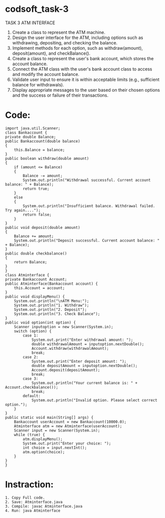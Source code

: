 # codsoft_task-3

TASK 3
ATM INTERFACE
1.	Create a class to represent the ATM machine. 
2.	Design the user interface for the ATM, including options such as withdrawing, depositing, and checking the balance. 
3.	Implement methods for each option, such as withdraw(amount), deposit(amount), and checkBalance(). 
4.	Create a class to represent the user's bank account, which stores the account balance. 
5.	Connect the ATM class with the user's bank account class to access and modify the account balance. 
6.	Validate user input to ensure it is within acceptable limits (e.g., sufficient balance for withdrawals). 
7.	Display appropriate messages to the user based on their chosen options and the success or failure of their transactions. 

# Code:

	import java.util.Scanner;
	class Bankaccount {
    private double Balance;
    public Bankaccount(double balance) 
    {
        this.Balance = balance;
    }
    public boolean withdraw(double amount) 
    {
        if (amount <= Balance) 
        {
            Balance -= amount;
            System.out.println("Withdrawal successful. Current account balance: " + Balance);
            return true;
        }
        else 
        {
            System.out.println("Insufficient balance. Withdrawal failed. Try again....");
            return false;
        }
    }
    public void deposit(double amount) 
    {
        Balance += amount;
        System.out.println("Deposit successful. Current account balance: " + Balance);
    }
    public double checkbalance() 
    {
        return Balance;
    }
	}
	class Atminterface {
    private Bankaccount Account;
    public Atminterface(Bankaccount account) {
        this.Account = account;
    }
    public void displayMenu() {
        System.out.println("\nATM Menu:");
        System.out.println("1. Withdraw");
        System.out.println("2. Deposit");
        System.out.println("3. Check Balance");
    }
    public void option(int option) {
        Scanner inputoption = new Scanner(System.in);
        switch (option) {
            case 1:
                System.out.print("Enter withdrawal amount: ");
                double withdrawalAmount = inputoption.nextDouble();
                Account.withdraw(withdrawalAmount);
                break;
            case 2:
                System.out.print("Enter deposit amount: ");
                double depositAmount = inputoption.nextDouble();
                Account.deposit(depositAmount);
                break;
            case 3:
                System.out.println("Your current balance is: " + Account.checkbalance());
                break;
            default:
                System.out.println("Invalid option. Please select correct option.");
        }
    }
    public static void main(String[] args) {
        Bankaccount userAccount = new Bankaccount(10000.0);
        Atminterface atm = new Atminterface(userAccount);
        Scanner input = new Scanner(System.in);
        while (true) {
            atm.displayMenu();
            System.out.print("Enter your choice: ");
            int choice = input.nextInt();
            atm.option(choice);
        }
    }
	}

# Instraction:

	1. Copy Full code.
	2. Save: Atminterface.java
	3. Compile: javac Atminterface.java
	4. Run: java Atminterface
